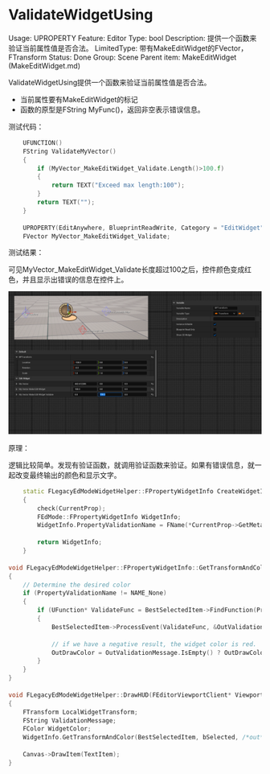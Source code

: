 # ValidateWidgetUsing

Usage: UPROPERTY
Feature: Editor
Type: bool
Description: 提供一个函数来验证当前属性值是否合法。
LimitedType: 带有MakeEditWidget的FVector，FTransform
Status: Done
Group: Scene
Parent item: MakeEditWidget (MakeEditWidget.md)

ValidateWidgetUsing提供一个函数来验证当前属性值是否合法。

- 当前属性要有MakeEditWidget的标记
- 函数的原型是FString MyFunc()，返回非空表示错误信息。

测试代码：

```cpp
	UFUNCTION()
	FString ValidateMyVector()
	{
		if (MyVector_MakeEditWidget_Validate.Length()>100.f)
		{
			return TEXT("Exceed max length:100");
		}
		return TEXT("");
	}

	UPROPERTY(EditAnywhere, BlueprintReadWrite, Category = "EditWidget", meta = (MakeEditWidget, ValidateWidgetUsing = "ValidateMyVector"))
	FVector MyVector_MakeEditWidget_Validate;
```

测试结果：

可见MyVector_MakeEditWidget_Validate长度超过100之后，控件颜色变成红色，并且显示出错误的信息在控件上。

![Untitled](ValidateWidgetUsing/Untitled.png)

原理：

逻辑比较简单。发现有验证函数，就调用验证函数来验证。如果有错误信息，就一起改变最终输出的颜色和显示文字。

```cpp
	static FLegacyEdModeWidgetHelper::FPropertyWidgetInfo CreateWidgetInfo(const TArray<FPropertyWidgetInfoChainElement>& Chain, bool bIsTransform, FProperty* CurrentProp, int32 Index = INDEX_NONE)
	{
		check(CurrentProp);
		FEdMode::FPropertyWidgetInfo WidgetInfo;
		WidgetInfo.PropertyValidationName = FName(*CurrentProp->GetMetaData(FEdMode::MD_ValidateWidgetUsing));
		
		return WidgetInfo;
	}
	
void FLegacyEdModeWidgetHelper::FPropertyWidgetInfo::GetTransformAndColor(UObject* BestSelectedItem, bool bIsSelected, FTransform& OutLocalTransform, FString& OutValidationMessage, FColor& OutDrawColor) const
{
	// Determine the desired color
	if (PropertyValidationName != NAME_None)
	{
		if (UFunction* ValidateFunc = BestSelectedItem->FindFunction(PropertyValidationName))
		{
			BestSelectedItem->ProcessEvent(ValidateFunc, &OutValidationMessage);

			// if we have a negative result, the widget color is red.
			OutDrawColor = OutValidationMessage.IsEmpty() ? OutDrawColor : FColor::Red;
		}
	}
}

void FLegacyEdModeWidgetHelper::DrawHUD(FEditorViewportClient* ViewportClient, FViewport* Viewport, const FSceneView* View, FCanvas* Canvas)
{
	FTransform LocalWidgetTransform;
	FString ValidationMessage;
	FColor WidgetColor;
	WidgetInfo.GetTransformAndColor(BestSelectedItem, bSelected, /*out*/ LocalWidgetTransform, /*out*/ ValidationMessage, /*out*/ WidgetColor);
	
	Canvas->DrawItem(TextItem);
}
```